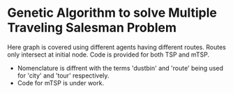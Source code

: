 # Genetic Algorithm to solve Multiple Traveling Salesman Problem 
Here graph is covered using different agents having different routes. Routes only intersect at initial node.
Code is provided for both TSP and mTSP.

  - Nomenclature is diffrent with the terms 'dustbin' and 'route' being used for 'city' and 'tour' respectively.
  - Code for mTSP is under work.
